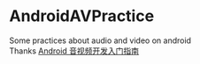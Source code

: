 # AndroidAVPractice
Some practices about audio and video on android   
Thanks [Android 音视频开发入门指南](http://blog.51cto.com/ticktick/1956269)
